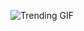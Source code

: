 ![Trending GIF](https://media4.giphy.com/media/v1.Y2lkPThiYjIxNzcybGF1c3RidTcxd25obXphc2R0c2FtNWE5Mjg0Z2h0emlhZ3pjMjNyZiZlcD12MV9naWZzX3NlYXJjaCZjdD1n/MT5UUV1d4CXE2A37Dg/giphy.gif)
